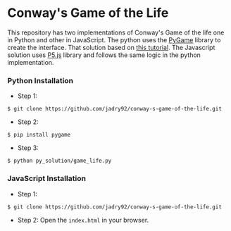 # Conway's Game of the Life

This repository has two implementations of Conway's Game of the life one in Python and other in JavaScript. The python uses the [PyGame](https://www.pygame.org/news) library to create the interface. That solution based on [this tutorial](https://www.youtube.com/watch?v=qPtKv9fSHZY). The Javascript solution uses [P5.js](https://p5js.org) library and follows the same logic in the python implementation.

### Python Installation

- Step 1:
```shell
$ git clone https://github.com/jadry92/conway-s-game-of-the-life.git
```
- Step 2:
```shell
$ pip install pygame
```
- Step 3:
```shell
$ python py_solution/game_life.py
```

### JavaScript Installation

- Step 1:
```shell
$ git clone https://github.com/jadry92/conway-s-game-of-the-life.git
```

- Step 2:
Open the `index.html` in your browser.
